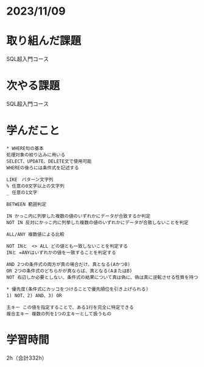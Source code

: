 # 2023/11/09
# 取り組んだ課題
SQL超入門コース
  
# 次やる課題
SQL超入門コース

# 学んだこと
```
* WHERE句の基本
処理対象の絞り込みに用いる
SELECT、UPDATE、DELETE文で使用可能
WHEREの後ろには条件式を記述する

LIKE　パターン文字列
% 任意の0文字以上の文字列
_ 任意の1文字

BETWEEN 範囲判定

IN かっこ内に列挙した複数の値のいずれかにデータが合致するか判定
NOT IN 反対にかっこ内に列挙した複数の値のいずれかにデータが合致しないことを判定

ALL/ANY 複数値による比較

NOT INと　<> ALL どの値とも一致しないことを判定する
INと =ANYはいずれかの値を一致することを判定する

AND 2つの条件式の両方が真の場合だけ、真となる(AかつB)
OR 2つの条件式のどちらかが真ならば、真となる(AまたはB)
NOT 右辺しか必要としない、条件式の結果について真は偽に、偽は真に逆転させる性質を持つ

* 優先度(条件式にカッコをつけることで優先順位を引き上げられる)
1) NOT、2) AND、3) OR

主キー この値を指定することで、ある1行を完全に特定できる
複合主キー 複数の列を1つの主キーとして扱うもの
```



# 学習時間
2h（合計332h）

